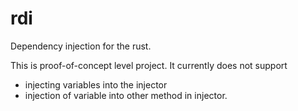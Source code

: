 # rdi

Dependency injection for the rust.

This is proof-of-concept level project. It currently does not support

- injecting variables into the injector
- injection of variable into other method in injector.
